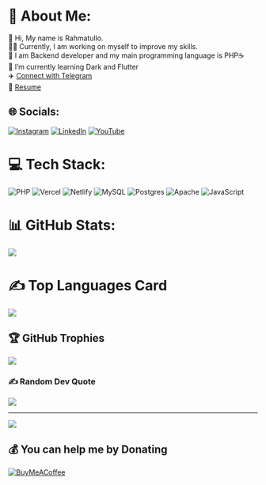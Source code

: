 # 💫 About Me:

👋 Hi, My name is Rahmatullo.<br>👨‍💻 Currently, I am working on myself to improve my skills.<br>👀 I am Backend developer
and my main programming language is PHP☕<br>🌱 I’m currently learning Dark and Flutter<br>✈️ [Connect with Telegram](https://t.me/Rahmatillo_2oo5) <br>
📃 [Resume](https://resume.io/r/EFVWczzci)

## 🌐 Socials:

[![Instagram](https://img.shields.io/badge/Instagram-%23E4405F.svg?logo=Instagram&logoColor=white)](https://instagram.com/husanboyev2oo5) [![LinkedIn](https://img.shields.io/badge/LinkedIn-%230077B5.svg?logo=linkedin&logoColor=white)](https://linkedin.com/in/rahmatillo-husanboyev-890a36248) [![YouTube](https://img.shields.io/badge/YouTube-%23FF0000.svg?logo=YouTube&logoColor=white)](https://youtube.com/@@dreamteam2o23)

# 💻 Tech Stack:

![PHP](https://img.shields.io/badge/php-%23777BB4.svg?style=flat&logo=php&logoColor=white) ![Vercel](https://img.shields.io/badge/vercel-%23000000.svg?style=flat&logo=vercel&logoColor=white) ![Netlify](https://img.shields.io/badge/netlify-%23000000.svg?style=flat&logo=netlify&logoColor=#00C7B7) ![MySQL](https://img.shields.io/badge/mysql-%2300f.svg?style=flat&logo=mysql&logoColor=white) ![Postgres](https://img.shields.io/badge/postgres-%23316192.svg?style=flat&logo=postgresql&logoColor=white) ![Apache](https://img.shields.io/badge/apache-%23D42029.svg?style=flat&logo=apache&logoColor=white) ![JavaScript](https://img.shields.io/badge/javascript-%23323330.svg?style=flat&logo=javascript&logoColor=%23F7DF1E)

# 📊 GitHub Stats:

![](https://github-readme-stats.vercel.app/api?username=Rahmatillo05&theme=monokai&hide_border=false&include_all_commits=true&count_private=true)<br/>

# ✍️ Top Languages Card

![](https://github-readme-stats.vercel.app/api/top-langs/?username=Rahmatillo05&theme=monokai&hide_border=false&include_all_commits=true&count_private=true&layout=compact)

## 🏆 GitHub Trophies

![](https://github-profile-trophy.vercel.app/?username=Rahmatillo05&theme=dracula&no-frame=true&no-bg=false&margin-w=4)

### ✍️ Random Dev Quote

![](https://quotes-github-readme.vercel.app/api?type=horizontal&theme=gruvbox)

---
[![](https://visitcount.itsvg.in/api?id=Rahmatillo05&icon=5&color=1)](https://visitcount.itsvg.in)

## 💰 You can help me by Donating

[![BuyMeACoffee](https://img.shields.io/badge/Buy%20Me%20a%20Coffee-ffdd00?style=for-the-badge&logo=buy-me-a-coffee&logoColor=black)](https://buymeacoffee.com/https://www.buymeacoffee.com/rahmatullo)


<!-- Proudly created with GPRM ( https://gprm.itsvg.in ) -->